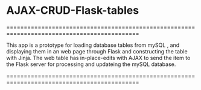 # AJAX-CRUD-Flask-tables
============================================================================================

This app is a prototype for loading database tables from mySQL , and
displaying them in an web page through Flask and constructing the table with 
Jinja.
The web table has in-place-edits with AJAX to send the item to the Flask
server for processing and updateing the mySQL database.

============================================================================================
